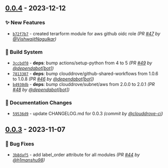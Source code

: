 
## [0.0.4] - 2023-12-12
### :sparkles: New Features
- [`b72f7b7`](https://github.com/clouddrove/terraform-aws-control-tower/commit/b72f7b7846910a92820d1987e4423fbed4e79bfb) - created terarform module for aws github oidc role *(PR [#47](https://github.com/clouddrove/terraform-aws-control-tower/pull/47) by [@VishwajitNagulkar](https://github.com/VishwajitNagulkar))*

### :construction_worker: Build System
- [`3ccbdf0`](https://github.com/clouddrove/terraform-aws-control-tower/commit/3ccbdf093e4e8442f13640c5320f3e840960b9bf) - **deps**: bump actions/setup-python from 4 to 5 *(PR [#49](https://github.com/clouddrove/terraform-aws-control-tower/pull/49) by [@dependabot[bot]](https://github.com/apps/dependabot))*
- [`7813307`](https://github.com/clouddrove/terraform-aws-control-tower/commit/7813307f5b6c0c57c6fe9e8baf26bbaacec9672e) - **deps**: bump clouddrove/github-shared-workflows from 1.0.6 to 1.0.8 *(PR [#46](https://github.com/clouddrove/terraform-aws-control-tower/pull/46) by [@dependabot[bot]](https://github.com/apps/dependabot))*
- [`b4930db`](https://github.com/clouddrove/terraform-aws-control-tower/commit/b4930db89f9d7ab51cff14a4d1b6eb7bfd0953d5) - **deps**: bump clouddrove/subnet/aws from 2.0.0 to 2.0.1 *(PR [#48](https://github.com/clouddrove/terraform-aws-control-tower/pull/48) by [@dependabot[bot]](https://github.com/apps/dependabot))*

### :memo: Documentation Changes
- [`59536d9`](https://github.com/clouddrove/terraform-aws-control-tower/commit/59536d9d7568aebb9bb97688142973c85f28984f) - update CHANGELOG.md for 0.0.3 *(commit by [@clouddrove-ci](https://github.com/clouddrove-ci))*


## [0.0.3] - 2023-11-07
### :bug: Bug Fixes
- [`3b8daf5`](https://github.com/clouddrove/terraform-aws-control-tower/commit/3b8daf52effea21decafcbacce7abd0ed92b75f5) - add label_order attribute for all modules *(PR [#44](https://github.com/clouddrove/terraform-aws-control-tower/pull/44) by [@h1manshu98](https://github.com/h1manshu98))*


[0.0.3]: https://github.com/clouddrove/terraform-aws-control-tower/compare/0.0.2...0.0.3
[0.0.4]: https://github.com/clouddrove/terraform-aws-control-tower/compare/0.0.3...0.0.4